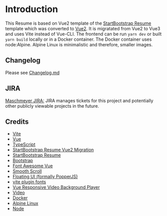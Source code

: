 # Introduction

This Resume is based on Vue2 template of the [StartBootstrap Resume](https://github.com/BlackrockDigital/startbootstrap-resume) template which was converted to [Vue2](https://github.com/webdevsuperfast/startbootstrap-resume-vue).
It is migratated from Vue2 to Vue3 and uses Vite instead of Vue-CLI.
The frontend can be run `yarn dev` or built `yarn build` locally or in a Docker container.
The Docker container uses node:Alpine. Alpine Linux is minimalistic and therefore, smaller images.

## Changelog

Please see [Changelog.md](./Changelog.md)

## JIRA

[Maschmeyer JIRA:](https://maschmeyer.atlassian.net/) JIRA manages tickets for this project and potentially other publicly viewable projects in the future.

## Credits

- [Vite](https://vitejs.dev/)
- [Vue](https://vuejs.org/)
- [TypeScript](https://www.typescriptlang.org/)
- [StartBootstrap Resume Vue2 Migration](https://github.com/webdevsuperfast/startbootstrap-resume-vue)
- [StartBootstrap Resume](https://github.com/BlackrockDigital/startbootstrap-resume)
- [Bootstrap](https://getbootstrap.com/)
- [Font Awesome Vue](https://github.com/FortAwesome/vue-fontawesome)
- [Smooth Scroll](https://github.com/cferdinandi/smooth-scroll)
- [Floating UI (formally PopperJS)](https://github.com/floating-ui/floating-ui#readme)
- [vite plugin fonts](https://github.com/stafyniaksacha/vite-plugin-fonts#readme)
- [Vue Responsive Video Background Player](https://github.com/avidofood/vue-responsive-video-background-player#readme)
- [Video](https://pixabay.com/videos/network-loop-energy-technology-12716/)
- [Docker](https://www.docker.com/)
- [Alpine Linux](https://www.alpinelinux.org/)
- [Node](https://nodejs.org/en/)
